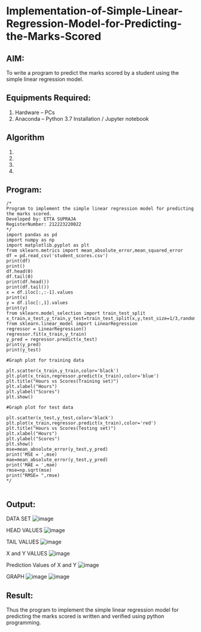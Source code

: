 # Implementation-of-Simple-Linear-Regression-Model-for-Predicting-the-Marks-Scored

## AIM:
To write a program to predict the marks scored by a student using the simple linear regression model.

## Equipments Required:
1. Hardware – PCs
2. Anaconda – Python 3.7 Installation / Jupyter notebook

## Algorithm
1. 
2. 
3. 
4. 

## Program:
```
/*
Program to implement the simple linear regression model for predicting the marks scored.
Developed by: ETTA SUPRAJA
RegisterNumber: 212223220022 
*/
import pandas as pd
import numpy as np
import matplotlib.pyplot as plt
from sklearn.metrics import mean_absolute_error,mean_squared_error
df = pd.read_csv('student_scores.csv')
print(df)
print()
df.head(0)
df.tail(0)
print(df.head())
print(df.tail())
x = df.iloc[:,:-1].values
print(x)
y = df.iloc[:,1].values
print(y)
from sklearn.model_selection import train_test_split
x_train,x_test,y_train,y_test=train_test_split(x,y,test_size=1/3,random_state=0)
from sklearn.linear_model import LinearRegression
regressor = LinearRegression()
regressor.fit(x_train,y_train)
y_pred = regressor.predict(x_test)
print(y_pred)
print(y_test)

#Graph plot for training data

plt.scatter(x_train,y_train,color='black')
plt.plot(x_train,regressor.predict(x_train),color='blue')
plt.title("Hours vs Scores(Training set)")
plt.xlabel("Hours")
plt.ylabel("Scores")
plt.show()

#Graph plot for test data

plt.scatter(x_test,y_test,color='black')
plt.plot(x_train,regressor.predict(x_train),color='red')
plt.title("Hours vs Scores(Testing set)")
plt.xlabel("Hours")
plt.ylabel("Scores")
plt.show()
mse=mean_absolute_error(y_test,y_pred)
print('MSE = ',mse)
mae=mean_absolute_error(y_test,y_pred)
print('MAE = ',mae)
rmse=np.sqrt(mse)
print("RMSE= ",rmse)
*/


```

## Output:

DATA SET
![image](https://github.com/user-attachments/assets/b945394a-2f01-4aa1-93b2-f001c896ec7b)

HEAD VALUES
![image](https://github.com/user-attachments/assets/5e1f1940-81b3-4a6d-a044-1bf417e7b019)

TAIL VALUES
![image](https://github.com/user-attachments/assets/3f410fe0-e1bc-495f-8b05-a00cf01dbff6)

X and Y VALUES
![image](https://github.com/user-attachments/assets/a9f523f4-d32c-4edb-a56a-51c6c8cad430)

Prediction Values of X and Y
![image](https://github.com/user-attachments/assets/f3781f62-4552-474a-9fee-2189f7c3d77f)

GRAPH
![image](https://github.com/user-attachments/assets/e76e3e66-c594-416f-990d-331b4322c9c5)
![image](https://github.com/user-attachments/assets/dc08481b-3b1b-4f19-82ba-9b61948293fc)

## Result:
Thus the program to implement the simple linear regression model for predicting the marks scored is written and verified using python programming.
